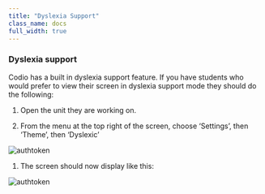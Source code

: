 ```yaml
---
title: "Dyslexia Support"
class_name: docs
full_width: true
---
```


### Dyslexia support

Codio has a built in dyslexia support feature. If you have students who would prefer to view their screen in dyslexia support mode they should do the following:

1. Open the unit they are working on.

1. From the menu at the top right of the screen, choose ‘Settings’, then ‘Theme’, then ‘Dyslexic’
<img alt="authtoken" src="/img/docs/what_students_do/settings.png" class="simple"/>

1. The screen should now display like this:
<img alt="authtoken" src="/img/docs/what_students_do/dyslexiasupport/dyslexicview.png" class="simple"/>


